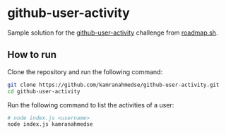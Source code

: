 # github-user-activity
Sample solution for the [github-user-activity](https://roadmap.sh/projects/github-user-activity) challenge from [roadmap.sh](https://roadmap.sh/).

## How to run

Clone the repository and run the following command:

```bash
git clone https://github.com/kamranahmedse/github-user-activity.git
cd github-user-activity
```

Run the following command to list the activities of a user:

```bash
# node index.js <username>
node index.js kamranahmedse
```